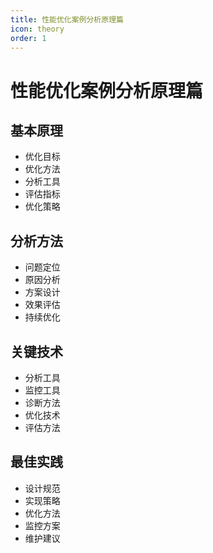 ```yaml
---
title: 性能优化案例分析原理篇
icon: theory
order: 1
---
```


# 性能优化案例分析原理篇

## 基本原理
- 优化目标
- 优化方法
- 分析工具
- 评估指标
- 优化策略

## 分析方法
- 问题定位
- 原因分析
- 方案设计
- 效果评估
- 持续优化

## 关键技术
- 分析工具
- 监控工具
- 诊断方法
- 优化技术
- 评估方法

## 最佳实践
- 设计规范
- 实现策略
- 优化方法
- 监控方案
- 维护建议
